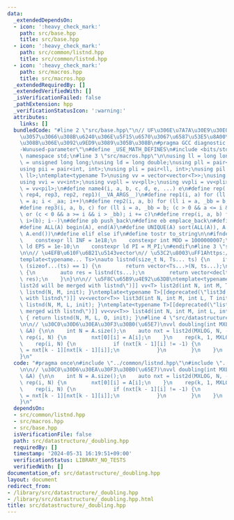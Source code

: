```yaml
---
data:
  _extendedDependsOn:
  - icon: ':heavy_check_mark:'
    path: src/base.hpp
    title: src/base.hpp
  - icon: ':heavy_check_mark:'
    path: src/common/listnd.hpp
    title: src/common/listnd.hpp
  - icon: ':heavy_check_mark:'
    path: src/macros.hpp
    title: src/macros.hpp
  _extendedRequiredBy: []
  _extendedVerifiedWith: []
  _isVerificationFailed: false
  _pathExtension: hpp
  _verificationStatusIcon: ':warning:'
  attributes:
    links: []
  bundledCode: "#line 2 \"src/base.hpp\"\n// UF\u306E\u7A7A\u30E9\u30E0\u30C0\u6E21\
    \u3057\u3066\u308B\u6240\u306E\u5F15\u6570\u3067\u6587\u53E5\u8A00\u308F\u308C\
    \u308B\u306E\u3092\u9ED9\u3089\u305B\u308B\n#pragma GCC diagnostic ignored \"\
    -Wunused-parameter\"\n#define _USE_MATH_DEFINES\n#include <bits/stdc++.h>\nusing\
    \ namespace std;\n#line 3 \"src/macros.hpp\"\n\nusing ll = long long;\nusing ull\
    \ = unsigned long long;\nusing ld = long double;\nusing pll = pair<ll, ll>;\n\
    using pii = pair<int, int>;\nusing pli = pair<ll, int>;\nusing pil = pair<int,\
    \ ll>;\ntemplate<typename T>\nusing vv = vector<vector<T>>;\nusing vvl = vv<ll>;\n\
    using vvi = vv<int>;\nusing vvpll = vv<pll>;\nusing vvpli = vv<pli>;\nusing vvpil\
    \ = vv<pil>;\n#define name4(i, a, b, c, d, e, ...) e\n#define rep(...) name4(__VA_ARGS__,\
    \ rep4, rep3, rep2, rep1)(__VA_ARGS__)\n#define rep1(i, a) for (ll i = 0, _aa\
    \ = a; i < _aa; i++)\n#define rep2(i, a, b) for (ll i = a, _bb = b; i < _bb; i++)\n\
    #define rep3(i, a, b, c) for (ll i = a, _bb = b; (c > 0 && a <= i && i < _bb)\
    \ or (c < 0 && a >= i && i > _bb); i += c)\n#define rrep(i, a, b) for (ll i=(a);\
    \ i>(b); i--)\n#define pb push_back\n#define eb emplace_back\n#define mkp make_pair\n\
    #define ALL(A) begin(A), end(A)\n#define UNIQUE(A) sort(ALL(A)), A.erase(unique(ALL(A)),\
    \ A.end())\n#define elif else if\n#define tostr to_string\n\n#ifndef CONSTANTS\n\
    \    constexpr ll INF = 1e18;\n    constexpr int MOD = 1000000007;\n    constexpr\
    \ ld EPS = 1e-10;\n    constexpr ld PI = M_PI;\n#endif\n#line 3 \"src/common/listnd.hpp\"\
    \n\n// \u4EFB\u610F\u6B21\u5143vector\n// \u53C2\u8003\uFF1Ahttps://luzhiled1333.github.io/comp-library/src/cpp-template/header/make-vector.hpp\n\
    template<typename... Ts>\nauto listnd(size_t N, Ts... ts) {\n    if constexpr\
    \ (sizeof...(ts) == 1) {\n        return vector<Ts...>(N, ts...);\n    } else\
    \ {\n        auto res = listnd(ts...);\n        return vector<decltype(res)>(N,\
    \ res);\n    }\n}\n\n// \u5F8C\u65B9\u4E92\u63DB\ntemplate<typename T>[[deprecated(\"\
    list2d will be merged with listnd\")]] vv<T> list2d(int N, int M, T init) { return\
    \ listnd(N, M, init); }\ntemplate<typename T>[[deprecated(\"list3d will be merged\
    \ with listnd\")]] vv<vector<T>> list3d(int N, int M, int L, T init) { return\
    \ listnd(N, M, L, init); }\ntemplate<typename T>[[deprecated(\"list4d will be\
    \ merged with listnd\")]] vv<vv<T>> list4d(int N, int M, int L, int O, T init)\
    \ { return listnd(N, M, L, O, init); }\n#line 4 \"src/datastructure/_doubling.hpp\"\
    \n\n// \u30C0\u30D6\u30EA\u30F3\u30B0(\u65E7)\nvvl doubling(int MXLOG, const vector<ll>\
    \ &A) {\n\n    int N = A.size();\n    auto nxt = list2d(MXLOG, N, -1LL);\n   \
    \ rep(i, N) {\n        nxt[0][i] = A[i];\n    }\n    rep(k, 1, MXLOG) {\n    \
    \    rep(i, N) {\n            if (nxt[k - 1][i] != -1) {\n                nxt[k][i]\
    \ = nxt[k - 1][nxt[k - 1][i]];\n            }\n        }\n    }\n    return nxt;\n\
    }\n"
  code: "#pragma once\n#include \"../common/listnd.hpp\"\n#include \"../macros.hpp\"\
    \n\n// \u30C0\u30D6\u30EA\u30F3\u30B0(\u65E7)\nvvl doubling(int MXLOG, const vector<ll>\
    \ &A) {\n\n    int N = A.size();\n    auto nxt = list2d(MXLOG, N, -1LL);\n   \
    \ rep(i, N) {\n        nxt[0][i] = A[i];\n    }\n    rep(k, 1, MXLOG) {\n    \
    \    rep(i, N) {\n            if (nxt[k - 1][i] != -1) {\n                nxt[k][i]\
    \ = nxt[k - 1][nxt[k - 1][i]];\n            }\n        }\n    }\n    return nxt;\n\
    }\n"
  dependsOn:
  - src/common/listnd.hpp
  - src/macros.hpp
  - src/base.hpp
  isVerificationFile: false
  path: src/datastructure/_doubling.hpp
  requiredBy: []
  timestamp: '2024-05-31 16:19:51+09:00'
  verificationStatus: LIBRARY_NO_TESTS
  verifiedWith: []
documentation_of: src/datastructure/_doubling.hpp
layout: document
redirect_from:
- /library/src/datastructure/_doubling.hpp
- /library/src/datastructure/_doubling.hpp.html
title: src/datastructure/_doubling.hpp
---
```

